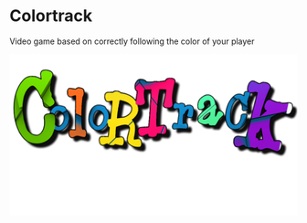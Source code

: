 # Colortrack
 Video game based on correctly following the color of your player

<p align="center">
	<img src="res/screenshots/Colortrack-logo.png" alt="">
</p>
